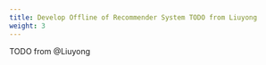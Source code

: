 ```yaml
---
title: Develop Offline of Recommender System TODO from Liuyong
weight: 3
---
```


TODO from @Liuyong